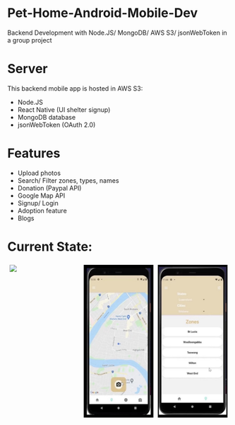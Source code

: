 # Pet-Home-Android-Mobile-Dev
Backend Development with Node.JS/ MongoDB/ AWS S3/ jsonWebToken in a group project

# Server
This backend mobile app is hosted in AWS S3:
- Node.JS
- React Native (UI shelter signup)
- MongoDB database
- jsonWebToken (OAuth 2.0) 

# Features
- Upload photos
- Search/ Filter zones, types, names
- Donation (Paypal API)
- Google Map API
- Signup/ Login
- Adoption feature
- Blogs 

# Current State:

<div class="row" style="display:flex">
  <div class="column" style="float:left; width:33.33%; padding:5px">
    <img src="https://github.com/uqsquach/Jason-Homepage/blob/main/public/projects/map.png">
  </div>
  <div class="column" style="float:left; width:33.33%; padding:5px">
    <img src="https://github.com/uqsquach/Pet-Home-Android-Mobile-Dev/blob/main/img/map.png">
  </div>
  <div class="column" style="float:left; width:33.33%; padding:5px">
    <img src="https://github.com/uqsquach/Pet-Home-Android-Mobile-Dev/blob/main/img/map-filter.png">
  </div>
</div>


